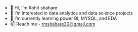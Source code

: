 - 👋 Hi, I’m Rohit shahare
- 👀 I’m interested in data analytics and data science projects
- 🌱 I’m currently learning power BI, MYSQL, and EDA
- 📫 Reach me - rmshahare30@gmail.com

<!---
Rohitshahare/Rohitshahare is a ✨ special ✨ repository because its `README.md` (this file) appears on your GitHub profile.
You can click the Preview link to take a look at your changes.
--->
